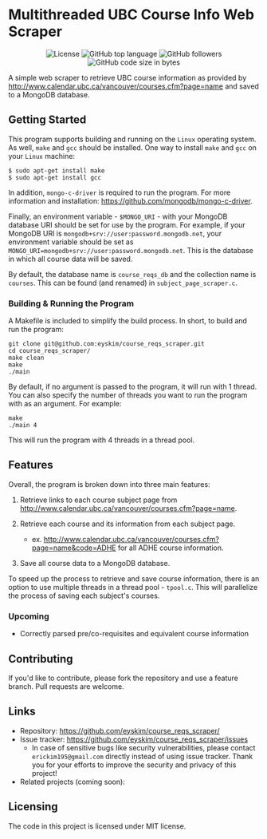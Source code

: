 # Multithreaded UBC Course Info Web Scraper

<p align="center">
  <img alt="License" src="https://img.shields.io/github/license/eyskim/course_reqs_scraper">
  <img alt="GitHub top language" src="https://img.shields.io/github/languages/top/eyskim/course_reqs_scraper">
  <img alt="GitHub followers" src="https://img.shields.io/github/followers/eyskim?style=social">
  <img alt="GitHub code size in bytes" src="https://img.shields.io/github/languages/code-size/eyskim/course_reqs_scraper">
</p>

A simple web scraper to retrieve UBC course information as provided by http://www.calendar.ubc.ca/vancouver/courses.cfm?page=name and saved to a MongoDB database.

## Getting Started

This program supports building and running on the `Linux` operating system. As well, `make` and `gcc` should be installed. One way to install `make` and `gcc` on your `Linux` machine:

```shell
$ sudo apt-get install make
$ sudo apt-get install gcc
```

In addition, `mongo-c-driver` is required to run the program. For more information and installation: https://github.com/mongodb/mongo-c-driver.

Finally, an environment variable - `$MONGO_URI` - with your MongoDB database URI should be set for use by the program. For example, if your MongoDB URI is `mongodb+srv://user:password.mongodb.net`, your environment variable should be set as `MONGO_URI=mongodb+srv://user:password.mongodb.net`. This is the database in which all course data will be saved. 

By default, the database name is `course_reqs_db` and  the collection name is `courses`. This can be found (and renamed) in `subject_page_scraper.c`. 

### Building & Running the Program

A Makefile is included to simplify the build process. In short, to build and run the program: 

```shell
git clone git@github.com:eyskim/course_reqs_scraper.git
cd course_reqs_scraper/
make clean
make
./main
```

By default, if no argument is passed to the program, it will run with 1 thread. You can also specify the number of threads you want to run the program with as an argument. For example:

```
make
./main 4
```

This will run the program with 4 threads in a thread pool.

## Features

Overall, the program is broken down into three main features:

1. Retrieve links to each course subject page from http://www.calendar.ubc.ca/vancouver/courses.cfm?page=name.

2. Retrieve each course and its information from each subject page.
    - ex. http://www.calendar.ubc.ca/vancouver/courses.cfm?page=name&code=ADHE for all ADHE course information.

3. Save all course data to a MongoDB database.

To speed up the process to retrieve and save course information, there is an option to use multiple threads in a thread pool - `tpool.c`. This will parallelize the process of saving each subject's courses.

### Upcoming

- Correctly parsed pre/co-requisites and equivalent course information

## Contributing

If you'd like to contribute, please fork the repository and use a feature branch. Pull requests are welcome.

## Links

- Repository: https://github.com/eyskim/course_reqs_scraper/
- Issue tracker: https://github.com/eyskim/course_reqs_scraper/issues
  - In case of sensitive bugs like security vulnerabilities, please contact `erickim195@gmail.com` directly instead of using issue tracker. Thank you for your efforts to improve the security and privacy of this project!
- Related projects (coming soon):

## Licensing

The code in this project is licensed under MIT license.
